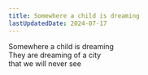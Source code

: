 ```yaml
---
title: Somewhere a child is dreaming
lastUpdatedDate: 2024-07-17
---
```


Somewhere a child is dreaming\
They are dreaming of a city\
that we will never see
